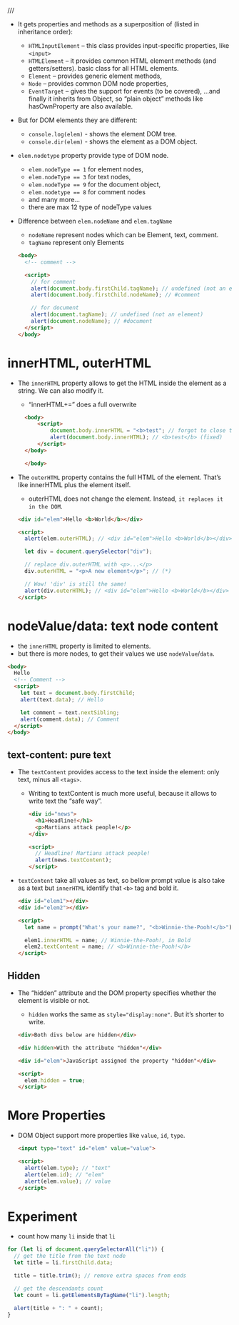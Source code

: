 ///

- It gets properties and methods as a superposition of (listed in inheritance order):

  - `HTMLInputElement` – this class provides input-specific properties, like `<input>`
  - `HTMLElement` – it provides common HTML element methods (and getters/setters). basic class for all HTML elements.
  - `Element` – provides generic element methods,
  - `Node` – provides common DOM node properties,
  - `EventTarget` – gives the support for events (to be covered),
    …and finally it inherits from Object, so “plain object” methods like hasOwnProperty are also available.

- But for DOM elements they are different:

  - `console.log(elem)` - shows the element DOM tree.
  - `console.dir(elem)` - shows the element as a DOM object.

- `elem.nodetype` property provide type of DOM node.
  - `elem.nodeType == 1` for element nodes,
  - `elem.nodeType == 3` for text nodes,
  - `elem.nodeType == 9` for the document object,
  - `elem.nodetype == 8` for comment nodes
  - and many more...
  - there are max 12 type of nodeType values
- Difference between `elem.nodeName` and `elem.tagName`
  - `nodeName` represent nodes which can be Element, text, comment.
  - `tagName` represent only Elements
  ```html
  <body>
    <!-- comment -->

    <script>
      // for comment
      alert(document.body.firstChild.tagName); // undefined (not an element)
      alert(document.body.firstChild.nodeName); // #comment

      // for document
      alert(document.tagName); // undefined (not an element)
      alert(document.nodeName); // #document
    </script>
  </body>
  ```
# innerHTML, outerHTML

- The `innerHTML` property allows to get the HTML inside the element as a string. We can also modify it.

  - “innerHTML+=” does a full overwrite

  ```html
    <body>
        <script>
            document.body.innerHTML = "<b>test"; // forgot to close the tag
            alert(document.body.innerHTML); // <b>test</b> (fixed)
        </script>
    </body>

    </body>
  ```

- The `outerHTML` property contains the full HTML of the element. That’s like innerHTML plus the element itself.

  - outerHTML does not change the element. Instead, `it replaces it in the DOM`.

  ```html
  <div id="elem">Hello <b>World</b></div>

  <script>
    alert(elem.outerHTML); // <div id="elem">Hello <b>World</b></div>

    let div = document.querySelector("div");

    // replace div.outerHTML with <p>...</p>
    div.outerHTML = "<p>A new element</p>"; // (*)

    // Wow! 'div' is still the same!
    alert(div.outerHTML); // <div id="elem">Hello <b>World</b></div> (**)
  </script>
  ```

# nodeValue/data: text node content

- the `innerHTML` property is limited to elements.
- but there is more nodes, to get their values we use `nodeValue`/`data`.

```html
<body>
  Hello
  <!-- Comment -->
  <script>
    let text = document.body.firstChild;
    alert(text.data); // Hello

    let comment = text.nextSibling;
    alert(comment.data); // Comment
  </script>
</body>
```

## text-content: pure text
- The `textContent` provides access to the text inside the element: only text, minus all `<tags>`.

  - Writing to textContent is much more useful, because it allows to write text the “safe way”.

    ```html
    <div id="news">
      <h1>Headline!</h1>
      <p>Martians attack people!</p>
    </div>

    <script>
      // Headline! Martians attack people!
      alert(news.textContent);
    </script>
    ```

- `textContent` take all values as text, so bellow prompt value is also take as a text but `innerHTML` identify that `<b>` tag and bold it.
    ```html
    <div id="elem1"></div>
    <div id="elem2"></div>

    <script>
      let name = prompt("What's your name?", "<b>Winnie-the-Pooh!</b>");

      elem1.innerHTML = name; // Winnie-the-Pooh!, in Bold
      elem2.textContent = name; // <b>Winnie-the-Pooh!</b>
    </script>
    ```

## Hidden

- The “hidden” attribute and the DOM property specifies whether the element is visible or not.
  - `hidden` works the same as `style="display:none"`. But it’s shorter to write.

  ```html
  <div>Both divs below are hidden</div>

  <div hidden>With the attribute "hidden"</div>

  <div id="elem">JavaScript assigned the property "hidden"</div>

  <script>
    elem.hidden = true;
  </script>
  ```

# More Properties

- DOM Object support more properties like `value`, `id`, `type`.
  ```html
  <input type="text" id="elem" value="value">

  <script>
    alert(elem.type); // "text"
    alert(elem.id); // "elem"
    alert(elem.value); // value
  </script>
  ```

# Experiment

- count how many `li` inside that `li`

```js
for (let li of document.querySelectorAll("li")) {
  // get the title from the text node
  let title = li.firstChild.data;

  title = title.trim(); // remove extra spaces from ends

  // get the descendants count
  let count = li.getElementsByTagName("li").length;

  alert(title + ": " + count);
}
```
